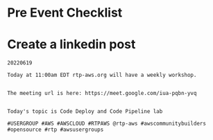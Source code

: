 # Pre Event Checklist

# Create a linkedin post

```
20220619 

Today at 11:00am EDT rtp-aws.org will have a weekly workshop.  


The meeting url is here: https://meet.google.com/iua-pqbn-yvq


Today's topic is Code Deploy and Code Pipeline lab

#USERGROUP #AWS #AWSCLOUD #RTPAWS @rtp-aws #awscommunitybuilders #opensource #rtp #awsusergroups
```

